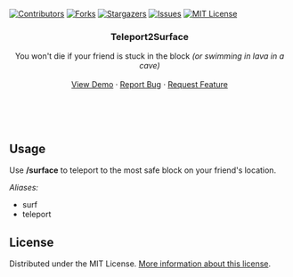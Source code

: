 
[![Contributors][contributors-shield]][contributors-url]
[![Forks][forks-shield]][forks-url]
[![Stargazers][stars-shield]][stars-url]
[![Issues][issues-shield]][issues-url]
[![MIT License][license-shield]][license-url]


<p align="center">
  <a href="https://github.com/bogdanbeyn/teleport2surface">
    <!-- <img src="images/logo.png" alt="Logo" width="80" height="80"> -->
  </a>

  <h3 align="center">Teleport2Surface</h3>

  <p align="center">
    You won't die if your friend is stuck in the block
    <i>(or swimming in lava in a cave)</i>
    <br />
    <br />
    <a href="https://github.com/bogdanbeyn/teleport2surface">View Demo</a>
    ·
    <a href="https://github.com/bogdanbeyn/teleport2surface/issues">Report Bug</a>
    ·
    <a href="https://github.com/bogdanbeyn/teleport2surface/issues">Request Feature</a>
  </p>
</p>
<br />
<br />
<br />


## Usage
Use **/surface** to teleport to the most safe block on your friend's location.

_Aliases:_
 - surf
 - teleport


## License
Distributed under the MIT License. <a href="https://github.com/bogdanbeyn/teleport2surface/blob/b317768e98ef1e4e61db7595ee6b7ef3b782519e/LICENSE.txt">More information about this license</a>.





[contributors-shield]: https://img.shields.io/github/contributors/CodedRed-Spigot/Bookshelf-Storage.svg?style=for-the-badge
[contributors-url]: https://github.com/bogdanbeyn/teleport2surface/graphs/contributors
[forks-shield]: https://img.shields.io/github/forks/bogdanbeyn/teleport2surface.svg?style=for-the-badge
[forks-url]: https://github.com/bogdanbeyn/teleport2surface/network/members
[stars-shield]: https://img.shields.io/github/stars/bogdanbeyn/teleport2surface.svg?style=for-the-badge
[stars-url]: https://github.com/bogdanbeyn/teleport2surface/stargazers
[issues-shield]: https://img.shields.io/github/issues/bogdanbeyn/teleport2surface.svg?style=for-the-badge
[issues-url]: https://github.com/bogdanbeyn/teleport2surface/issues
[license-shield]: https://img.shields.io/github/license/bogdanbeyn/teleport2surface.svg?style=for-the-badge
[license-url]: https://github.com/bogdanbeyn/teleport2surface/blob/b317768e98ef1e4e61db7595ee6b7ef3b782519e/LICENSE.txt
